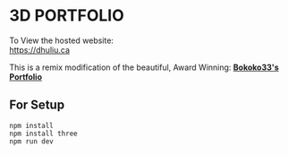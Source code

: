 # 3D PORTFOLIO

To View the hosted website: <br>
https://dhuliu.ca

This is a remix modification of the beautiful, Award Winning: **[Bokoko33's Portfolio](https://bokoko33.me/)** 

## For Setup

```
npm install
npm install three
npm run dev
```


